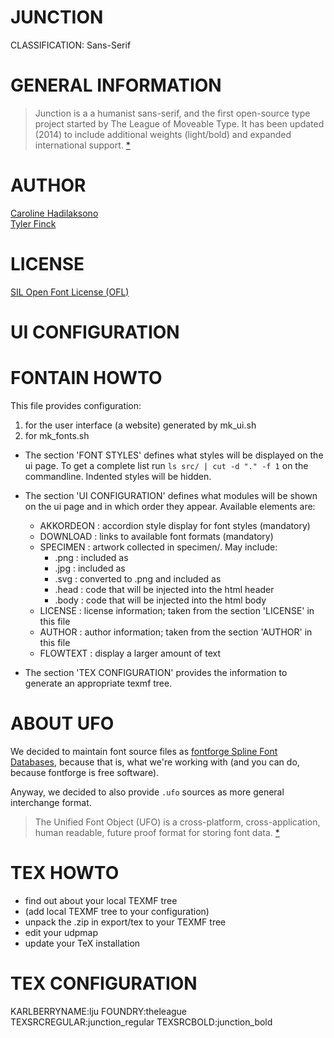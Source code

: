 JUNCTION
=======
CLASSIFICATION: Sans-Serif


GENERAL INFORMATION
===================
> Junction is a a humanist sans-serif, and the first open-source type project 
> started by The League of Moveable Type. 
> It has been updated (2014) to include additional weights (light/bold) 
> and expanded international support.
> [*](https://www.theleagueofmoveabletype.com/junction)


AUTHOR
======
[Caroline Hadilaksono](http://hadilaksono.com)    
[Tyler Finck](http://www.tylerfinck.com/)


LICENSE
=======
[SIL Open Font License (OFL)](http://scripts.sil.org/OFL)


UI CONFIGURATION
================


FONTAIN HOWTO
=============
This file provides configuration:
1. for the user interface (a website) generated by mk_ui.sh 
2. for mk_fonts.sh

- The section 'FONT STYLES' defines what styles will be displayed on the ui 
  page. To get a complete list run `ls src/ | cut -d "." -f 1` on the 
  commandline. Indented styles will be hidden.

- The section 'UI CONFIGURATION' defines what modules will be shown on the ui 
  page and in which order they appear. Available elements are:

  - AKKORDEON :  accordion style display for font styles (mandatory)
  - DOWNLOAD  :  links to available font formats (mandatory)
  - SPECIMEN  :  artwork collected in specimen/. May include:
    - .png    :  included as <img>
    - .jpg    :  included as <img>
    - .svg    :  converted to .png and included as <img>
    - .head   :  code that will be injected into the html header
    - .body   :  code that will be injected into the html body
  - LICENSE   :  license information; 
                 taken from the section 'LICENSE' in this file
  - AUTHOR    :  author information; 
                 taken from the section 'AUTHOR' in this file
  - FLOWTEXT  :  display a larger amount of text        

- The section 'TEX CONFIGURATION' provides the information to generate an 
  appropriate texmf tree.


ABOUT UFO
=========
We decided to maintain font source files as [fontforge
Spline Font Databases](http://fontforge.org/sfdformat.html),
because that is, what we're working with
(and you can do, because fontforge is free software).

Anyway, we decided to also provide `.ufo` sources as
more general interchange format.

> The Unified Font Object (UFO) is a cross-platform, 
> cross-application, human readable, future proof format 
> for storing font data.
> [*](http://unifiedfontobject.org/)


TEX HOWTO
=========
- find out about your local TEXMF tree
- (add local TEXMF tree to your configuration)
- unpack the .zip in export/tex to your TEXMF tree
- edit your udpmap
- update your TeX installation


TEX CONFIGURATION
=================
KARLBERRYNAME:lju
FOUNDRY:theleague
TEXSRCREGULAR:junction_regular
TEXSRCBOLD:junction_bold


